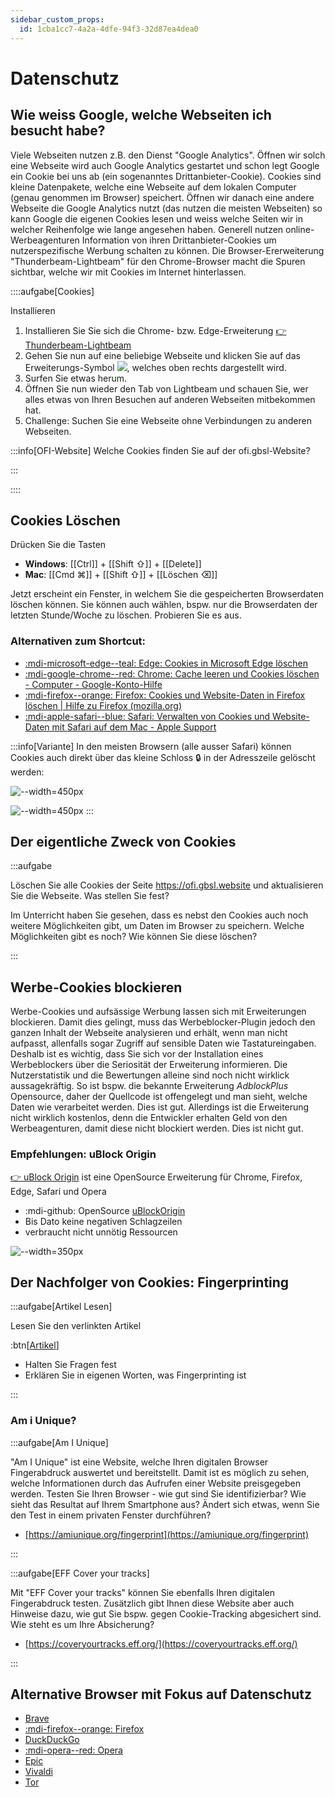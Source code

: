 ```yaml
---
sidebar_custom_props:
  id: 1cba1cc7-4a2a-4dfe-94f3-32d87ea4dea0
---
```


# Datenschutz

## Wie weiss Google, welche Webseiten ich besucht habe?

Viele Webseiten nutzen z.B. den Dienst "Google Analytics". Öffnen wir solch eine Webseite wird auch Google Analytics gestartet und schon legt Google ein Cookie bei uns ab (ein sogenanntes Drittanbieter-Cookie). Cookies sind kleine Datenpakete, welche eine Webseite auf dem lokalen Computer (genau genommen im Browser) speichert. Öffnen wir danach eine andere Webseite die Google Analytics nutzt (das nutzen die meisten Webseiten) so kann Google die eigenen Cookies lesen und weiss welche Seiten wir in welcher Reihenfolge wie lange angesehen haben. Generell nutzen online-Werbeagenturen Information von ihren Drittanbieter-Cookies um nutzerspezifische Werbung schalten zu können. Die Browser-Ererweiterung "Thunderbeam-Lightbeam" für den Chrome-Browser macht die Spuren sichtbar, welche wir mit Cookies im Internet hinterlassen. 

::::aufgabe[Cookies]
<Answer type="state" webKey="166823e8-7dc9-4949-b6e4-563d1584e22f" />

Installieren 

1. Installieren Sie Sie sich die Chrome- bzw. Edge-Erweiterung [👉 Thunderbeam-Lightbeam](https://chrome.google.com/webstore/detail/thunderbeam-lightbeam-for/hjkajeglckopdkbggdiajobpilgccgnj)
2. Gehen Sie nun auf eine beliebige Webseite und klicken Sie auf das Erweiterungs-Symbol ![](https://lh3.googleusercontent.com/bIuKg7YKbGflQ7CH8dgXMs5KHWfN7r5MIuJRfZeVDzjqZEHdU4MhGt3dC2wr4BZcpk4jAavkVYtW854UkHzEInib=w128-h128-e365-rj-sc0x00ffffff), welches oben rechts dargestellt wird.
3. Surfen Sie etwas herum.
4. Öffnen Sie nun wieder den Tab von Lightbeam und schauen Sie, wer alles etwas von Ihren Besuchen auf anderen Webseiten mitbekommen hat.
5. Challenge: Suchen Sie eine Webseite ohne Verbindungen zu anderen Webseiten.

<Answer type="text" webKey="49ec2cb9-10ee-490e-ab24-39c74c1dc2ea" />


:::info[OFI-Website]
Welche Cookies finden Sie auf der ofi.gbsl-Website?

<Answer type="text" webKey="ce1e8abf-4726-4c9c-98e8-9a295d87fe76" />
:::

::::


## Cookies Löschen

Drücken Sie die Tasten
- __Windows__: [[Ctrl]] + [[Shift ⇧]] + [[Delete]]
- __Mac__: [[Cmd ⌘]] + [[Shift ⇧]] + [[Löschen ⌫]]

Jetzt erscheint ein Fenster, in welchem Sie die gespeicherten Browserdaten löschen können. Sie können auch wählen, bspw. nur die Browserdaten der letzten Stunde/Woche zu löschen. Probieren Sie es aus.

### Alternativen zum Shortcut:

- [:mdi-microsoft-edge--teal: Edge: Cookies in Microsoft Edge löschen](https://support.microsoft.com/de-de/microsoft-edge/cookies-in-microsoft-edge-l%C3%B6schen-63947406-40ac-c3b8-57b9-2a946a29ae09)
- [:mdi-google-chrome--red: Chrome: Cache leeren und Cookies löschen - Computer - Google-Konto-Hilfe](https://support.google.com/accounts/answer/32050?co=GENIE.Platform%3DDesktop&hl=de)
- [:mdi-firefox--orange: Firefox: Cookies und Website-Daten in Firefox löschen | Hilfe zu Firefox (mozilla.org)](https://support.mozilla.org/de/kb/cookies-und-website-daten-in-firefox-loschen)
- [:mdi-apple-safari--blue: Safari: Verwalten von Cookies und Website-Daten mit Safari auf dem Mac - Apple Support](https://support.apple.com/de-ch/guide/safari/sfri11471/mac)


:::info[Variante]
In den meisten Browsern (alle ausser Safari) können Cookies auch direkt über das kleine Schloss 🔒 in der Adresszeile gelöscht werden:

![--width=450px](images/delete_cookies_1.png)

![--width=450px](images/delete_cookies_2.png)
:::


## Der eigentliche Zweck von Cookies

:::aufgabe
<Answer type="state" webKey="f8a5145d-08b4-4a63-aa19-3635da2e3e00" />

Löschen Sie alle Cookies der Seite https://ofi.gbsl.website und aktualisieren Sie die Webseite. Was stellen Sie fest?

<Answer type="text" webKey="355d500a-dfed-43a9-8f32-6f11fc37bdf9" />

Im Unterricht haben Sie gesehen, dass es nebst den Cookies auch noch weitere Möglichkeiten gibt, um Daten im Browser zu speichern. Welche Möglichkeiten gibt es noch? Wie können Sie diese löschen?

<Answer type="text" webKey="b161f488-cce4-4f77-9a35-eb63e672428f" />

:::

## Werbe-Cookies blockieren

Werbe-Cookies und aufsässige Werbung lassen sich mit Erweiterungen blockieren. Damit dies gelingt, muss das Werbeblocker-Plugin jedoch den ganzen Inhalt der Webseite analysieren und erhält, wenn man nicht aufpasst, allenfalls sogar Zugriff auf sensible Daten wie Tastatureingaben. Deshalb ist es wichtig, dass Sie sich vor der Installation eines Werbeblockers über die Seriosität der Erweiterung informieren. Die Nutzerstatistik und die Bewertungen alleine sind noch nicht wirklick aussagekräftig. So ist bspw. die bekannte Erweiterung *AdblockPlus* Opensource, daher der Quellcode ist offengelegt und man sieht, welche Daten wie verarbeitet werden. Dies ist gut. Allerdings ist die Erweiterung nicht wirklich kostenlos, denn die Entwickler erhalten Geld von den Werbeagenturen, damit diese nicht blockiert werden. Dies ist nicht gut.

### Empfehlungen: uBlock Origin

[👉 uBlock Origin](https://ublockorigin.com/) ist eine OpenSource Erweiterung für Chrome, Firefox, Edge, Safari und Opera

- :mdi-github: OpenSource [uBlockOrigin](https://github.com/gorhill/uBlock)
- Bis Dato keine negativen Schlagzeilen
- verbraucht nicht unnötig Ressourcen

![--width=350px](./images/ublockorigin.png)




## Der Nachfolger von Cookies: Fingerprinting

:::aufgabe[Artikel Lesen]
<Answer type="state" webKey="37f10195-58b0-4bb7-a98c-fd562ed60ea5" />

Lesen Sie den verlinkten Artikel

:btn[[Artikel](https://traffective.com/2020/09/01/browser-fingerprinting/)]

- Halten Sie Fragen fest
- Erklären Sie in eigenen Worten, was Fingerprinting ist


<Answer type="text" webKey="dfd05310-10e3-4b5d-bdeb-cd5b72978417" />

:::

### Am i Unique?

:::aufgabe[Am I Unique]
<Answer type="state" webKey="7b0b0752-5952-47e0-b878-d48b3f1530bf" />

"Am I Unique" ist eine Website, welche Ihren digitalen Browser Fingerabdruck auswertet und bereitstellt. Damit ist es möglich zu sehen, welche Informationen durch das Aufrufen einer Website preisgegeben werden. Testen Sie Ihren Browser - wie gut sind Sie identifizierbar? Wie sieht das Resultat auf Ihrem Smartphone aus? Ändert sich etwas, wenn Sie den Test in einem privaten Fenster durchführen?

- [https://amiunique.org/fingerprint](https://amiunique.org/fingerprint)

<Answer type="text" webKey="c627366f-ebdd-4df0-a50a-468fbba30a5f" />
:::

:::aufgabe[EFF Cover your tracks]
<Answer type="state" webKey="4360d1d3-559f-4d42-a007-5a337665cba4" />

Mit "EFF Cover your tracks" können Sie ebenfalls Ihren digitalen Fingerabdruck testen. Zusätzlich gibt Ihnen diese Website aber auch Hinweise dazu, wie gut Sie bspw. gegen Cookie-Tracking abgesichert sind. Wie steht es um Ihre Absicherung?

- [https://coveryourtracks.eff.org/](https://coveryourtracks.eff.org/)

<Answer type="text" webKey="7aaef1f4-ebc2-4809-bcf2-cbe6540be1d1" />

:::

## Alternative Browser mit Fokus auf Datenschutz

- [Brave](https://brave.com/)
- [:mdi-firefox--orange: Firefox](https://www.mozilla.org/de/firefox/new/)
- [DuckDuckGo](https://duckduckgo.com/)
- [:mdi-opera--red: Opera](https://www.opera.com/de)
- [Epic](https://www.epicbrowser.com/)
- [Vivaldi](https://vivaldi.com/de/)
- [Tor](https://www.torproject.org/de/)
